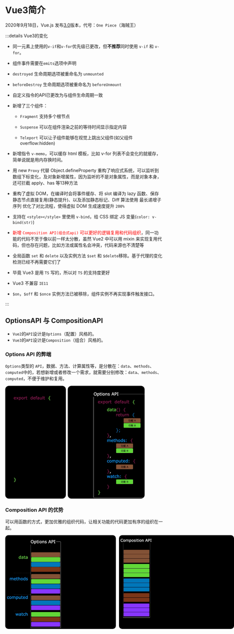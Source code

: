 # Vue3简介

2020年9月18日，Vue.js 发布[3.0](https://github.com/vuejs/core/releases/tag/v3.0.0)版本，代号：`One Piece`（海贼王）

:::details Vue3的变化

- 同一元素上使用的`v-if`和`v-for`优先级已更改，但**不推荐**同时使用 `v-if` 和 `v-for`。

- 组件事件需要在`emits`选项中声明

- `destroyed` 生命周期选项被重命名为 `unmounted`

- `beforeDestroy` 生命周期选项被重命名为 `beforeUnmount`

- 自定义指令的API已更改为与组件生命周期一致

- 新增了三个组件：
  - `Fragment` 支持多个根节点

  - `Suspense` 可以在组件渲染之前的等待时间显示指定内容

  - `Teleport` 可以让子组件能够在视觉上跳出父组件(如父组件overflow:hidden)

- 新增指令 `v-memo`，可以缓存 html 模板，比如 v-for 列表不会变化的就缓存，简单说就是用内存换时间。

- 用  new `Proxy` 代替 Object.defineProperty 重构了响应式系统，可以监听到数组下标变化，及对象新增属性，因为监听的不是对象属性，而是对象本身，还可拦截 apply、has 等13种方法


- 重构了虚拟 DOM，在编译时会将事件缓存、将 slot 编译为 lazy 函数、保存静态节点直接复用(静态提升)、以及添加静态标记、Diff 算法使用 最长递增子序列 优化了对比流程，使得虚拟 DOM 生成速度提升 `200%`
- 支持在 `<style></style>` 里使用 `v-bind`，给 CSS 绑定 JS 变量(`color: v-bind(str)`)
- <span style="color:red">新增 `Composition API(组合式api)` 可以更好的逻辑复用和代码组织</span>，同一功能的代码不至于像以前一样太分散，虽然 Vue2 中可以用 mixin 来实现复用代码，但也存在问题，比如方法或属性名会冲突，代码来源也不清楚等
- 全局函数 `set` 和 `delete` 以及实例方法 `$set` 和 `$delete`移除。基于代理的变化检测已经不再需要它们了
- 毕竟 Vue3 是用 `TS` 写的，所以对 `TS` 的支持度更好
- Vue3 不兼容 `IE11`
- `$on`，`$off` 和 `$once` 实例方法已被移除，组件实例不再实现事件触发接口。

:::

## OptionsAPI 与 CompositionAPI

- `Vue2`的`API`设计是`Options`（配置）风格的。
- `Vue3`的`API`设计是`Composition`（组合）风格的。
###  Options API 的弊端

`Options`类型的 `API`，数据、方法、计算属性等，是分散在：`data`、`methods`、`computed`中的，若想新增或者修改一个需求，就需要分别修改：`data`、`methods`、`computed`，不便于维护和复用。

<div style="display:flex">
<img src="/images/vue3/1.gif" alt="1.gif" style="zoom:60%;border-radius:20px;margin-right:10px" /><img src="/images/vue3/2.gif" alt="2.gif" style="zoom:60%;border-radius:20px" />
</div>


### Composition API 的优势

可以用函数的方式，更加优雅的组织代码，让相关功能的代码更加有序的组织在一起。
<div style="display:flex">
<img src="/images/vue3/3.gif" alt="3.gif" style="height:300px;border-radius:10px;margin-right:10px"  /><img src="/images/vue3/4.gif" alt="4.gif" style="height:300px;border-radius:10px"  />
</div>